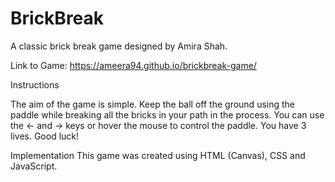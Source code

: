 # BrickBreak

A classic brick break game designed by Amira Shah. 

Link to Game: https://ameera94.github.io/brickbreak-game/

Instructions

The aim of the game is simple. Keep the ball off the ground using the paddle while breaking all the bricks in your path in the process. 
You can use the <- and -> keys or hover the mouse to control the paddle. 
You have 3 lives. 
Good luck! 

Implementation
This game was created using HTML (Canvas), CSS and JavaScript. 
